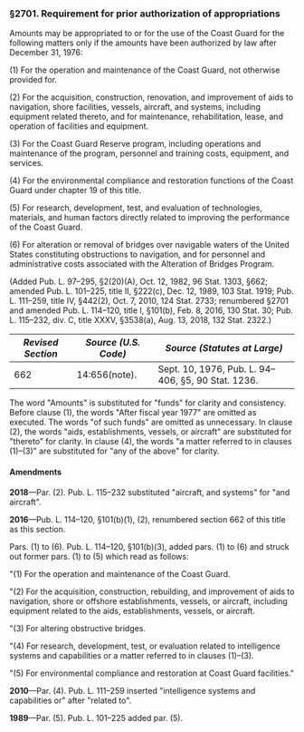 ### §2701. Requirement for prior authorization of appropriations ###

Amounts may be appropriated to or for the use of the Coast Guard for the following matters only if the amounts have been authorized by law after December 31, 1976:

(1) For the operation and maintenance of the Coast Guard, not otherwise provided for.

(2) For the acquisition, construction, renovation, and improvement of aids to navigation, shore facilities, vessels, aircraft, and systems, including equipment related thereto, and for maintenance, rehabilitation, lease, and operation of facilities and equipment.

(3) For the Coast Guard Reserve program, including operations and maintenance of the program, personnel and training costs, equipment, and services.

(4) For the environmental compliance and restoration functions of the Coast Guard under chapter 19 of this title.

(5) For research, development, test, and evaluation of technologies, materials, and human factors directly related to improving the performance of the Coast Guard.

(6) For alteration or removal of bridges over navigable waters of the United States constituting obstructions to navigation, and for personnel and administrative costs associated with the Alteration of Bridges Program.

(Added Pub. L. 97–295, §2(20)(A), Oct. 12, 1982, 96 Stat. 1303, §662; amended Pub. L. 101–225, title II, §222(c), Dec. 12, 1989, 103 Stat. 1919; Pub. L. 111–259, title IV, §442(2), Oct. 7, 2010, 124 Stat. 2733; renumbered §2701 and amended Pub. L. 114–120, title I, §101(b), Feb. 8, 2016, 130 Stat. 30; Pub. L. 115–232, div. C, title XXXV, §3538(a), Aug. 13, 2018, 132 Stat. 2322.)

|*Revised Section*|*Source (U.S. Code)*|           *Source (Statutes at Large)*           |
|-----------------|--------------------|--------------------------------------------------|
|       662       |   14:656(note).    |Sept. 10, 1976, Pub. L. 94–406, §5, 90 Stat. 1236.|

The word "Amounts" is substituted for "funds" for clarity and consistency. Before clause (1), the words "After fiscal year 1977" are omitted as executed. The words "of such funds" are omitted as unnecessary. In clause (2), the words "aids, establishments, vessels, or aircraft" are substituted for "thereto" for clarity. In clause (4), the words "a matter referred to in clauses (1)–(3)" are substituted for "any of the above" for clarity.

#### Amendments ####

**2018**—Par. (2). Pub. L. 115–232 substituted "aircraft, and systems" for "and aircraft".

**2016**—Pub. L. 114–120, §101(b)(1), (2), renumbered section 662 of this title as this section.

Pars. (1) to (6). Pub. L. 114–120, §101(b)(3), added pars. (1) to (6) and struck out former pars. (1) to (5) which read as follows:

"(1) For the operation and maintenance of the Coast Guard.

"(2) For the acquisition, construction, rebuilding, and improvement of aids to navigation, shore or offshore establishments, vessels, or aircraft, including equipment related to the aids, establishments, vessels, or aircraft.

"(3) For altering obstructive bridges.

"(4) For research, development, test, or evaluation related to intelligence systems and capabilities or a matter referred to in clauses (1)–(3).

"(5) For environmental compliance and restoration at Coast Guard facilities."

**2010**—Par. (4). Pub. L. 111–259 inserted "intelligence systems and capabilities or" after "related to".

**1989**—Par. (5). Pub. L. 101–225 added par. (5).